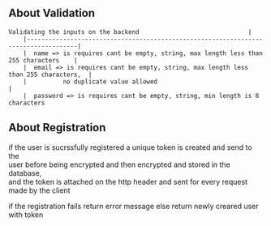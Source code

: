   ## About Validation
  
    Validating the inputs on the backend                              |
        |------------------------------------------------------------------------------------|
        |  name => is requires cant be empty, string, max length less than 255 characters    |
        |  email => is requires cant be empty, string, max length less than 255 characters,  |
        |          no duplicate value allowed                                                |
        |  password => is requires cant be empty, string, min length is 8 characters  
  
  ## About Registration
  
  if the user is sucrssfully registered a unique token is created and send to the       
  user before being encrypted and then encrypted and stored in the database,          
  and the token is attached on the http header and sent for every request made by the client 
  
  if the registration fails return error message else return newly creared 
  user with token  
  

